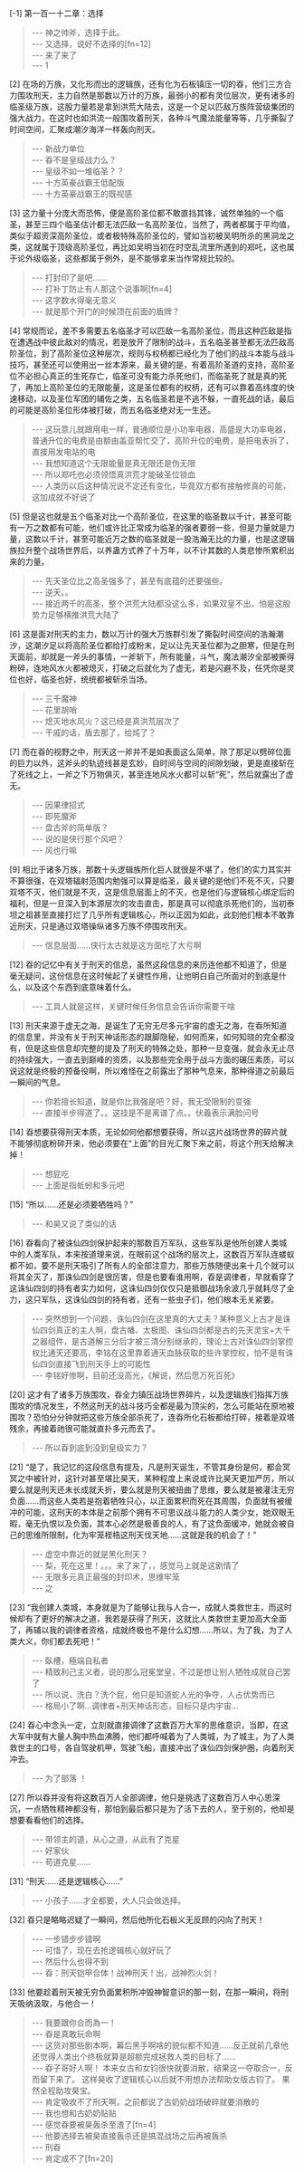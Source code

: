 
[-1] 第一百一十二章：选择
>--- 神之帅斧，选择于此。<br>
>--- 又选择，说好不选择的[fn=12]<br>
>--- 来了来了<br>
>--- 1<br>

[2] 在场的万族，又化形而出的逻辑族，还有化为石板镇压一切的昋，他们三方合力围攻刑天，主力自然是那数以万计的万族，最弱小的都有灵位层次，更有诸多的临圣级万族，这股力量若是拿到洪荒大陆去，这是一个足以匹敌万族阵营级集团的强大战力，在这时也如洪流一般围攻着刑天，各种斗气魔法能量等等，几乎撕裂了时间空间，汇聚成潮汐海洋一样轰向刑天。
>--- 新战力单位<br>
>--- 昋不是皇级战力么？<br>
>--- 皇级不如一堆临圣？？<br>
>--- 十方英豪战霸王低配版<br>
>--- 十方英豪战霸王的既视感<br>

[3] 这力量十分庞大而恐怖，便是高阶圣位都不敢直挡其锋，诚然单独的一个临圣，甚至三四个临圣估计都无法匹敌一名高阶圣位，当然了，两者都属于平均值，类似于超资深高阶圣位，或者极特殊高阶圣位的，譬如当初被吴明所杀的黑洞龙之类，这就属于顶级高阶圣位，再比如吴明当初在时空乱流里所遇到的郑吒，这也属于论外级临圣，这些都属于例外，是不能够拿来当作常规比较的。
>--- 打封印了是吧……<br>
>--- 打补丁防止有人那这个说事啊[fn=4]<br>
>--- 这字数水得毫无意义<br>
>--- 就是那个开门的时候顶在前面的盾牌？<br>

[4] 常规而论，差不多需要五名临圣才可以匹敌一名高阶圣位，而且这种匹敌是指在遭遇战中彼此敌对的情况，若是放开了限制的战斗，五名临圣甚至都无法匹敌高阶圣位，到了高阶圣位这种层次，规则与权柄都已经化为了他们的战斗本能与战斗技巧，甚至还可以使用出一丝本源来，最关键的是，有着高阶圣道的支持，高阶圣位不必担心真正的生死存亡，临圣可没有能力杀死他们，而临圣死了就是真的死了，再加上高阶圣位的无限能量，这是圣位都有的权柄，还有可以靠着高纬度的快速移动，以及圣位军团的辅佐之类，五名临圣若是不逃不躲，一直死战的话，最后的可能是高阶圣位形体被打破，而五名临圣绝对无一生还。
>--- 这玩意儿就跟用电一样，普通顺位是小功率电器，高盛是大功率电器，普通升位的电费是由额由盖亚帮忙交了，高阶升位的电费，是把电表拆了，直接用发电站的电<br>
>--- 我想知道这个无限能量是真无限还是伪无限<br>
>--- 所以郑吒也必须领悟真洪荒才能破圣位锁血<br>
>--- 人类历以后这种情况说不定还有变化，毕竟双方都有接触修真的可能，这加成就不好说了<br>

[5] 但是这也就是五个临圣对比一个高阶圣位，在这里的临圣数以千计，甚至可能有一万之数都有可能，他们或许比正常成为临圣的强者要弱一些，但是力量就是力量，这数以千计，甚至可能近万之数的临圣就是一股浩瀚无比的力量，也是这逻辑族拉升整个战场世界后，以养蛊方式养了十万年，以不计其数的人类悲惨所累积出来的力量。
>--- 先天圣位比之高圣强多了，甚至有底蕴的还要强些。<br>
>--- 逆天。。<br>
>--- 接近两千的高圣，整个洪荒大陆都没这么多，如果双皇不出，怕是这股势力足够横推洪荒大陆了<br>

[6] 这是面对刑天的主力，数以万计的强大万族群引发了撕裂时间空间的浩瀚潮汐，这潮汐足以将高阶圣位都给打成粉末，足以让先天圣位都为之胆寒，但是在刑天面前，却就是一斧头的事情，一斧斩下，所有能量，斗气，魔法潮汐全部被撕得粉碎，连地风水火都被熄灭，打破之后就化为了虚无，若是闪避不及，任凭你是灵位也好，临圣也好，统统都被斩杀当场。
>--- 三千魔神<br>
>--- 花里胡哨<br>
>--- 熄灭地水风火？这已经是真洪荒层次了<br>
>--- 干戚的话，盾去那了，给炖了？<br>

[7] 而在昋的视野之中，刑天这一斧并不是如表面这么简单，除了那足以劈碎位面的巨力以外，这斧头的轨迹线甚是玄妙，自时间与空间的间隙划破，更是直接斩在了死线之上，一斧之下万物俱灭，甚至连地风水火都可以斩“死”，然后就露出了虚无。
>--- 因果律招式<br>
>--- 即死魔斧<br>
>--- 盘古斧的简单版？<br>
>--- 说的是侠行那个风吧？<br>
>--- 风也行嘛<br>

[9] 相比于诸多万族，那数十头逻辑族所化巨人就很是不堪了，他们的实力其实并不算很强，在双塔辐射范围内勉强可以算是临圣，最关键的是他们不死不灭，只要双塔不灭，他们就是不灭，这是信息层面上的不灭，也是他们与逻辑核心绑定后的福利，但是一旦深入到本源层次的攻击直击，那是真可以彻底杀死他们的，当初泰坦之祖甚至直接打烂了几乎所有逻辑核心，所以正因为如此，此刻他们根本不敢靠近刑天，只是通过双塔操纵诸多万族不停围攻刑天。
>--- 信息层面……侠行太古就是这方面吃了大亏啊<br>

[12] 昋的记忆中有关于刑天的信息，虽然这段信息的来历连他都不知道了，但是毫无疑问，这份信息在这时候起了关键性作用，让他明白自己所面对的到底是什么，以及这个东西到底意味着什么。
>--- 工具人就是这样，关键时候任务信息会告诉你需要干啥<br>

[13] 刑天来源于虚无之海，是诞生了无穷无尽多元宇宙的虚无之海，在昋所知道的信息里，并没有关于刑天神话形态的跟脚隐秘，如何而来，如何知晓的完全都没有，但是这些信息却完整的提及了刑天的特殊之处，那种一旦变强，就会永无止尽的持续强大，一直去到巅峰的资质，以及那些完全用于战斗方面的碾压素质，可以说这就是终极的预备役啊，所以难怪在之前露出了那种气息来，那种得道之前最后一瞬间的气息。
>--- 你若擅长知道，就是你比我强是吧？好，我无受限制的变强<br>
>--- 直接半步得道了。。这挂是不是离谱了点。。伏羲表示满脸问号<br>

[14] 昋想要获得刑天本质，无论如何他都想要获得，所以这片战场世界的碎片就不能够彻底粉碎开来，他必须要在“上面”的目光汇聚下来之前，将这个刑天给解决掉！
>--- 想屁吃<br>
>--- 上面是指蚯蚓和多元吧<br>

[15] “所以……还是必须要牺牲吗？”
>--- 和昊又说了类似的话<br>

[16] 昋看向了被诛仙四剑保护起来的那数百万军队，这些军队是他所创建人类城中的人类军队，本来按道理来说，在眼前这个战场的层次上，这数百万军队连蝼蚁都不如，要不是刑天吸引了所有人的全部注意力，那些万族随便出来十几个就可以将其全灭了，那诛仙四剑是很厉害，但是也要看谁用啊，昋是调律者，早就看穿了这诛仙四剑的持有者实力如何，这诛仙四剑仅仅只是抵御战场余波几乎就耗尽了全力，这只军队，这诛仙四剑的持有者，还有一些虫子们，他们根本无关紧要。
>--- 突然想到一个问题，诛仙四剑在这里真的大丈夫？某种意义上古才是诛仙四剑真正的主人啊，盘古幡、太极图、诛仙四剑都是古的先天灵宝+大千之器组件，是古道解三分后才被三清分别继承的，理论上古对诛仙四剑掌控权比通天还要高，李铭在这里靠着通天血脉获取的些许掌控权，怕不是有诛仙四剑直接飞到刑天手上的可能性<br>
>--- 李铭好惨啊，目前还没高光，《解说，然后愿万死百死》<br>

[20] 这才有了诸多万族围攻，昋全力镇压战场世界碎片，以及逻辑族们指挥万族围攻的情况发生，不然这刑天的战斗技巧全都是最为顶尖的，怎么可能站在原地被围攻？恐怕分分钟就把这些万族全部杀死了，连昋所化石板都给打碎，接着是双塔残余，再接着祂很可能就直扑多元而去了。
>--- 所以昋到底到没到皇级实力？<br>

[21] “是了，我记忆的这段信息有提及，凡是刑天诞生，不管其身份是何，都会冥冥之中被针对，这针对甚至堪比昊天，某种程度上来说或许比昊天更加严厉，所以要么就是刑天还未长成就夭折，要么就是刑天被扭曲了思维，要么就是被灌注无穷负面……而这些人类若是抱着牺牲只心，以正面累积而死在其周围，负面就有被缓冲的可能，这刑天的本体是之前那个拥有不可思议战斗能力的人类少女，她双眼无暇，毫无仇恨以及负面，其本心必然是极善良的人，有了这负面缓冲，她就会被自己的思维所限制，化为牢笼桎梏这刑天伐天地……这就是我的机会了！”
>--- 虚空中靠近的就是黑化刑天？<br>
>--- 梨，死在这里！。。。来了来了，，感觉马上就是这剧情了<br>
>--- 无限多元真正最强的封印术，思维牢笼<br>
>--- 之<br>

[23] “我创建人类城，本身就是为了能够让我与人合一，成就人类救世主，而这时候却有了更好的解决之道，我若是获得了刑天，这就比人类救世主更加高大全面了，再辅以我的调律者资格，成就终极也不是什么幻想……所以，为了我，为了人类大义，你们都去死吧！”
>--- 臥槽，極端自私者<br>
>--- 精致利己主义者，说的那么冠冕堂皇，不过是想让别人牺牲成就自己罢了<br>
>--- 所以说，洗白？洗个屁，他只是知道蛇人光的争夺，人占优势而已<br>
>--- 格局小了啊…调律者+刑天神话形态，目标只是内宇宙…<br>

[24] 昋心中念头一定，立刻就直接调律了这数百万大军的思维意识，当即，在这大军中就有大量人胸中热血沸腾，他们都呼喊着为了人类城，为了城主，为了人类救世主的口号，各自驾驶机甲，驾驶飞船，直接冲出了诛仙四剑保护圈，向着刑天冲去。
>--- 为了部落 ！<br>

[27] 所以昋并没有将这数百万人全部调律，他只是挑选了这数百万人中心思深沉，一点牺牲精神都没有，那怕到最后都只是为了活下去的人，至于别的，他却是想要看看他们的选择。
>--- 带领主的道，从心之道，从此有了克星<br>
>--- 好家伙<br>
>--- 苟道克星……<br>

[31] “刑天……还是逻辑核心……”
>--- 小孩子......才全都要，大人只会做选择。<br>

[32] 昋只是略略迟疑了一瞬间，然后他所化石板义无反顾的闪向了刑天！
>--- 一步错步步错啊<br>
>--- 可惜了，现在去抢逻辑核心就好玩了<br>
>--- 然后什么也得不到<br>
>--- 昋：刑天铠甲合体！战神刑天！出，战神烈火剑！<br>

[33] 他要趁着刑天被无穷负面累积所冲毁神智意识的那一刻，在那一瞬间，将刑天吸纳汲取，与他合一！
>--- 我要跟你合而為一！<br>
>--- 昋是真敢玩命啊<br>
>--- 这货对那些剧本啊，幕后黑手啊啥的貌似都不知道……反正就前几章他还觉得人类出个终极就算是超额完成拯救人类的目标了……<br>
>--- 昋子哥好人啊！
本来女古和女钧很快就要消散，结果这一夺取合一，反而留下来了。
这样昊收了逻辑核心以后就不用想办法帮助女版古钧了。
果然全程助攻昊宝。<br>
>--- 肯定吸收不了刑天啊，之前都说了古奶奶战场破碎就要消散的<br>
>--- 我也想和古奶奶贴贴<br>
>--- 感觉昋要被昊轰杀至渣了[fn=4]<br>
>--- 他要选择去被昊直接轰杀还是搞混战场之后再被轰杀<br>
>--- 刑昋<br>
>--- 肯定成不了[fn=20]<br>
